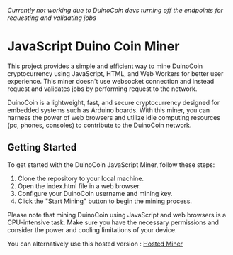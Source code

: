 *Currently not working due to DuinoCoin devs turning off the endpoints for requesting and validating jobs*

#  JavaScript Duino Coin Miner 

This project provides a simple and efficient way to mine DuinoCoin cryptocurrency using JavaScript, HTML, and Web Workers for better user experience. This miner doesn't use websocket connection and instead request and validates jobs by performing request to the network.

DuinoCoin is a lightweight, fast, and secure cryptocurrency designed for embedded systems such as Arduino boards. With this miner, you can harness the power of web browsers and utilize idle computing resources (pc, phones, consoles) to contribute to the DuinoCoin network.

## Getting Started
To get started with the DuinoCoin JavaScript Miner, follow these steps:

1. Clone the repository to your local machine.
2. Open the index.html file in a web browser.
3. Configure your DuinoCoin username and mining key.
4. Click the "Start Mining" button to begin the mining process.

Please note that mining DuinoCoin using JavaScript and web browsers is a CPU-intensive task. Make sure you have the necessary permissions and consider the power and cooling limitations of your device.

You can alternatively use this hosted version : [Hosted Miner](http://duino.miner.qctg7861.odns.fr/)

